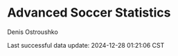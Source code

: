 # Advanced Soccer Statistics
Denis Ostroushko

<!-- gfm -->

Last successful data update: 2024-12-28 01:21:06 CST
